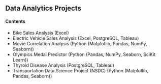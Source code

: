 ## Data Analytics Projects

#### Contents

- Bike Sales Analysis (Excel)
- Electric Vehicle Sales Analysis (Excel, PostgreSQL, Tableau)
- Movie Correlation Analysis (Python (Matplotlib, Pandas, NumPy, Seaborn))
- Olympics Medal Predictor (Python (Pandas, NumPy, Seaborn, SciKit Learn))
- Thyroid Disease Analysis (PostgreSQL, Tableau)
- Transportation Data Science Project (NSDC) (Python (Matplotlib, Pandas, Seaborn))
